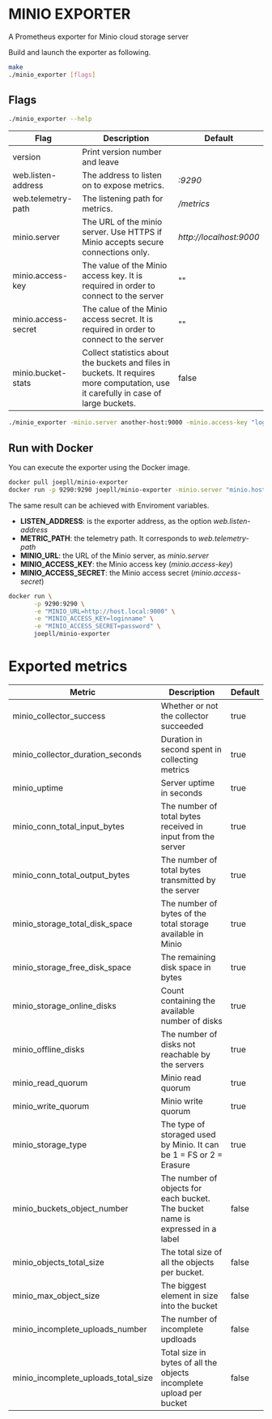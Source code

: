 MINIO EXPORTER
==============

A Prometheus exporter for Minio cloud storage server

Build and launch the exporter as following.  
```bash
make
./minio_exporter [flags]
```
## Flags

```bash
./minio_exporter --help
```

| Flag | Description | Default |
| ---- | ------------| ------- |
| version | Print version number and leave | |
| web.listen-address | The address to listen on to expose metrics. | *:9290* |
| web.telemetry-path | The listening path for metrics. | */metrics* |
| minio.server | The URL of the minio server. Use HTTPS if Minio accepts secure connections only. | *http://localhost:9000* |
| minio.access-key | The value of the Minio access key. It is required in order to connect to the server | "" |
| minio.access-secret | The calue of the Minio access secret. It is required in order to connect to the server | "" |
| minio.bucket-stats | Collect statistics about the buckets and files in buckets. It requires more computation, use it carefully in case of large buckets. | false |

```bash
./minio_exporter -minio.server another-host:9000 -minio.access-key "login_name" -minio.access-secret "login_password"
```

## Run with Docker
You can execute the exporter using the Docker image.

```bash
docker pull joepll/minio-exporter
docker run -p 9290:9290 joepll/minio-exporter -minio.server "minio.host:9000" -minio.access-key "login_name" -minio.access-secret "login_secret"
```

The same result can be achieved with Enviroment variables.
* **LISTEN_ADDRESS**: is the exporter address, as the option *web.listen-address*
* **METRIC_PATH**: the telemetry path. It corresponds to *web.telemetry-path*
* **MINIO_URL**: the URL of the Minio server, as *minio.server*
* **MINIO_ACCESS_KEY**: the Minio access key (*minio.access-key*)
* **MINIO_ACCESS_SECRET**: the Minio access secret (*minio.access-secret*)


```bash
docker run \
       -p 9290:9290 \
       -e "MINIO_URL=http://host.local:9000" \
       -e "MINIO_ACCESS_KEY=loginname" \
       -e "MINIO_ACCESS_SECRET=password" \
       joepll/minio-exporter
```


# Exported metrics
| Metric | Description | Default |
| ------ | ----------- | ------- |
| minio_collector_success | Whether or not the collector succeeded | true |
| minio_collector_duration_seconds | Duration in second spent in collecting metrics | true |
| minio_uptime | Server uptime in seconds | true |
| minio_conn_total_input_bytes | The number of total bytes received in input from the server | true |
| minio_conn_total_output_bytes | The number of total bytes transmitted by the server | true |
| minio_storage_total_disk_space | The number of bytes of the total storage available in Minio | true |
| minio_storage_free_disk_space | The remaining disk space in bytes | true |
| minio_storage_online_disks | Count containing the available number of disks | true |
| minio_offline_disks | The number of disks not reachable by the servers | true |
| minio_read_quorum | Minio read quorum | true |
| minio_write_quorum | Minio write quorum | true |
| minio_storage_type | The type of storaged used by Minio. It can be 1 = FS or 2 = Erasure | true |
| minio_buckets_object_number | The number of objects for each bucket. The bucket name is expressed in a label | false |
| minio_objects_total_size | The total size of all the objects per bucket. | false |
| minio_max_object_size | The biggest element in size into the bucket | false |
| minio_incomplete_uploads_number | The number of incomplete updloads | false |
| minio_incomplete_uploads_total_size | Total size in bytes of all the objects incomplete upload per bucket | false |

